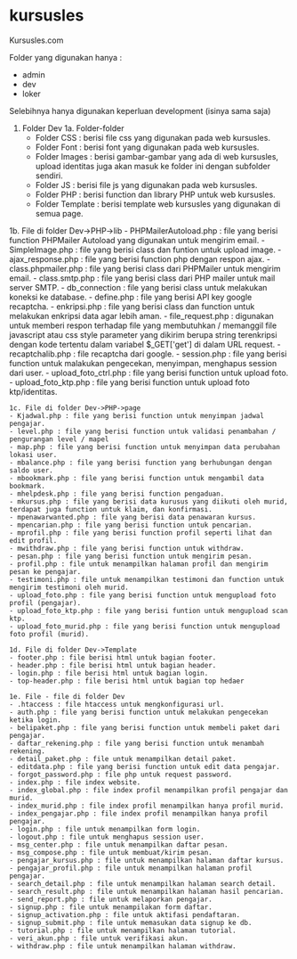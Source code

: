 # kursusles
Kursusles.com

Folder yang digunakan hanya :
- admin
- dev
- loker

Selebihnya hanya digunakan keperluan development (isinya sama saja)


1. Folder Dev
  1a. Folder-folder
    - Folder CSS : berisi file css yang digunakan pada web kursusles.
    - Folder Font : berisi font yang digunakan pada web kursusles.
    - Folder Images : berisi gambar-gambar yang ada di web kursusles, upload identitas juga akan masuk ke folder ini dengan subfolder   sendiri.
    - Folder JS : berisi file js yang digunakan pada web kursusles.
    - Folder PHP : berisi function dan library PHP untuk web kursusles.
    - Folder Template : berisi template web kursusles yang digunakan di semua page.

  1b. File di folder Dev->PHP->lib
    - PHPMailerAutoload.php : file yang berisi function PHPMailer Autoload yang digunakan untuk mengirim email.
    - SimpleImage.php : file yang berisi class dan funtion untuk upload image.
    - ajax_response.php : file yang berisi function php dengan respon ajax.
    - class.phpmailer.php : file yang berisi class dari PHPMailer untuk mengirim email.
    - class.smtp.php : file yang berisi class dari PHP mailer untuk mail server SMTP.
    - db_connection : file yang berisi class untuk melakukan koneksi ke database.
    - define.php : file yang berisi API key google recaptcha.
    - enkripsi.php : file yang berisi class dan function untuk melakukan enkripsi data agar lebih aman.
    - file_request.php : digunakan untuk memberi respon terhadap file yang membutuhkan / memanggil file javascript atau css style
		parameter yang dikirim berupa string terenkripsi dengan kode tertentu dalam variabel $_GET['get'] di dalam URL request.
		- recaptchalib.php : file recaptcha dari google.
		- session.php : file yang berisi function untuk malakukan pengecekan, menyimpan, menghapus session dari user.
		- upload_foto_ctrl.php : file yang berisi function untuk upload foto.
		- upload_foto_ktp.php : file yang berisi function untuk upload foto ktp/identitas.
	 
	1c. File di folder Dev->PHP->page
    - Kjadwal.php : file yang berisi function untuk menyimpan jadwal pengajar.
    - level.php : file yang berisi function untuk validasi penambahan / pengurangan level / mapel
    - map.php : file yang berisi function untuk menyimpan data perubahan lokasi user.
    - mbalance.php : file yang berisi function yang berhubungan dengan saldo user.
    - mbookmark.php : file yang berisi function untuk mengambil data bookmark.
    - mhelpdesk.php : file yang berisi function pengaduan.
    - mkursus.php : file yang berisi data kurusus yang diikuti oleh murid, terdapat juga function untuk klaim, dan konfirmasi.
    - mpenawarwanted.php : file yang berisi data penawaran kursus.
    - mpencarian.php : file yang berisi function untuk pencarian.
    - mprofil.php : file yang berisi function profil seperti lihat dan edit profil.
    - mwithdraw.php : file yang berisi function untuk withdraw.
    - pesan.php : file yang berisi function untuk mengirim pesan.
    - profil.php : file untuk menampilkan halaman profil dan mengirim pesan ke pengajar.
    - testimoni.php : file untuk menampilkan testimoni dan function untuk mengirim testimoni oleh murid.
    - upload_foto.php : file yang berisi function untuk mengupload foto profil (pengajar).
    - upload_foto_ktp.php : file yang berisi funtion untuk mengupload scan ktp.
    - upload_foto_murid.php : file yang berisi function untuk mengupload foto profil (murid).
    
    1d. File di folder Dev->Template
    - footer.php : file berisi html untuk bagian footer.
    - header.php : file berisi html untuk bagian header.
    - login.php : file berisi html untuk bagian login.
    - top-header.php : file berisi html untuk bagian top hedaer
    
    1e. File - file di folder Dev
    - .htaccess : file htaccess untuk mengkonfigurasi url.
    - auth.php : file yang berisi function untuk melakukan pengecekan ketika login.
    - belipaket.php : file yang berisi function untuk membeli paket dari pengajar.
    - daftar_rekening.php : file yang berisi function untuk menambah rekening.
    - detail_paket.php : file untuk menampilkan detail paket.
    - editdata.php : file yang berisi function untuk edit data pengajar.
    - forgot_password.php : file php untuk request password.
    - index.php : file index website.
    - index_global.php : file index profil menampilkan profil pengajar dan murid.
    - index_murid.php : file index profil menampilkan hanya profil murid.
    - index_pengajar.php : file index profil menampilkan hanya profil pengajar.
    - login.php : file untuk menampilkan form login.
    - logout.php : file untuk menghapus session user.
    - msg_center.php : file untuk menampilkan daftar pesan.
    - msg_compose.php : file untuk membuat/kirim pesan.
    - pengajar_kursus.php : file untuk menampilkan halaman daftar kursus.
    - pengajar_profil.php : file untuk menampilkan halaman profil pengajar.
    - search_detail.php : file untuk menampilkan halaman search detail.
    - search_result.php : file untuk menampilkan halaman hasil pencarian.
    - send_report.php : file untuk melaporkan pengajar.
    - signup.php : file untuk menampilakan form daftar.
    - signup_activation.php : file untuk aktifasi pendaftaran.
    - signup_submit.php : file untuk memasukan data signup ke db.
    - tutorial.php : file untuk menampilkan halaman tutorial.
    - veri_akun.php : file untuk verifikasi akun.
    - withdraw.php : file untuk menampilkan halaman withdraw.